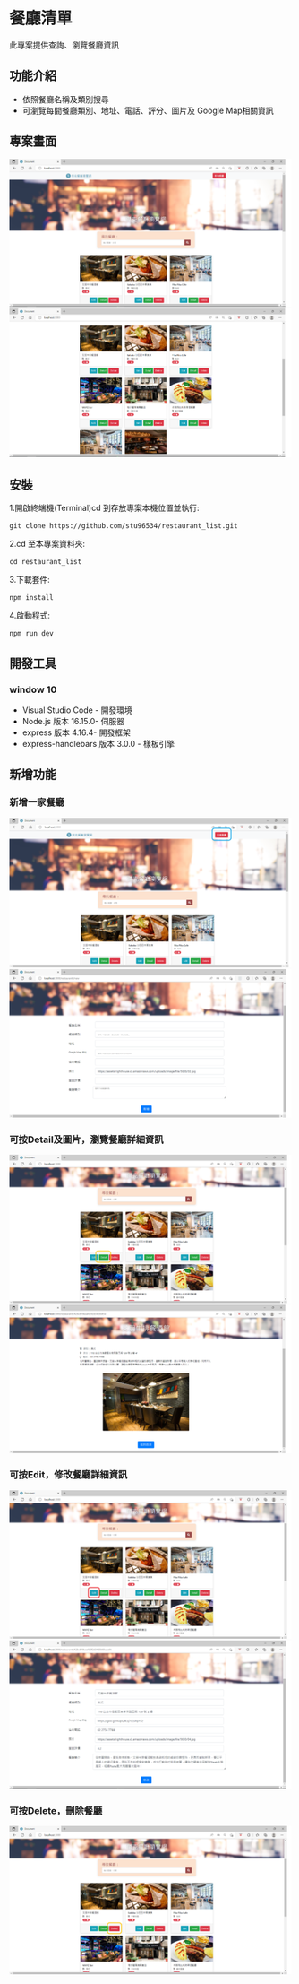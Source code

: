 # 餐廳清單
此專案提供查詢、瀏覽餐廳資訊

## 功能介紹
 - 依照餐廳名稱及類別搜尋
 - 可瀏覽每間餐廳類別、地址、電話、評分、圖片及 Google Map相關資訊

## 專案畫面

![首頁](https://github.com/stu96534/restaurant_list/blob/main/public/餐廳首頁.png)
![餐廳列表](https://github.com/stu96534/restaurant_list/blob/main/public/餐廳首頁2.png)

## 安裝
1.開啟終端機(Terminal)cd 到存放專案本機位置並執行:

```
git clone https://github.com/stu96534/restaurant_list.git
```

2.cd 至本專案資料夾:

```
cd restaurant_list
```

3.下載套件:

```
npm install
```

4.啟動程式:

```
npm run dev
```
## 開發工具
### window 10
 - Visual Studio Code - 開發環境
 - Node.js 版本 16.15.0- 伺服器
 - express 版本 4.16.4- 開發框架
 - express-handlebars 版本 3.0.0 - 樣板引擎
 
 ## 新增功能
 ### 新增一家餐廳
 ![新增](https://github.com/stu96534/restaurant_list/blob/main/public/新增.png)
 ![新增](https://github.com/stu96534/restaurant_list/blob/main/public/新增2.png)
 ### 可按Detail及圖片，瀏覽餐廳詳細資訊
 ![詳細資料](https://github.com/stu96534/restaurant_list/blob/main/public/詳細資料.png)
 ![詳細資料](https://github.com/stu96534/restaurant_list/blob/main/public/詳細資料2.png)
 ### 可按Edit，修改餐廳詳細資訊
 ![修改](https://github.com/stu96534/restaurant_list/blob/main/public/修改.png)
 ![修改](https://github.com/stu96534/restaurant_list/blob/main/public/修改2.png)
 ### 可按Delete，刪除餐廳
 ![刪除](https://github.com/stu96534/restaurant_list/blob/main/public/刪除.png)

